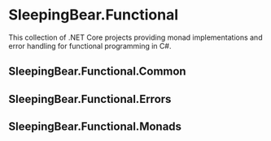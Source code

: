 # SleepingBear.Functional

This collection of .NET Core projects providing monad implementations and error handling for functional
programming in C#.

## SleepingBear.Functional.Common

## SleepingBear.Functional.Errors

## SleepingBear.Functional.Monads
